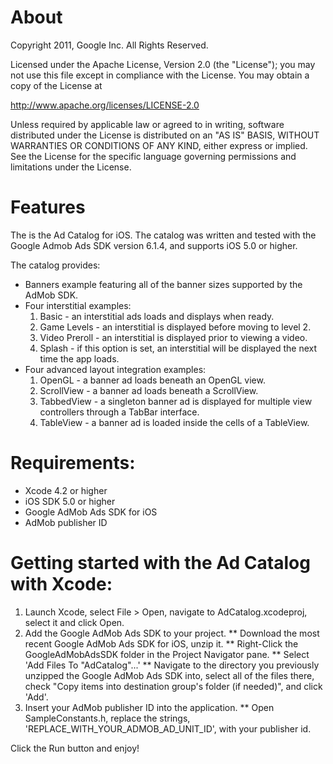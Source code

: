 About
=====

Copyright 2011, Google Inc. All Rights Reserved.

Licensed under the Apache License, Version 2.0 (the "License");
you may not use this file except in compliance with the License.
You may obtain a copy of the License at

http://www.apache.org/licenses/LICENSE-2.0

Unless required by applicable law or agreed to in writing, software
distributed under the License is distributed on an "AS IS" BASIS,
WITHOUT WARRANTIES OR CONDITIONS OF ANY KIND, either express or implied.
See the License for the specific language governing permissions and
limitations under the License.

Features
========

The is the Ad Catalog for iOS.  The catalog was written and tested with the
Google Admob Ads SDK version 6.1.4, and supports iOS 5.0 or higher.

The catalog provides:
* Banners example featuring all of the banner sizes supported  by the AdMob
  SDK.
* Four interstitial examples:
  1. Basic - an interstitial ads loads and displays when ready.
  2. Game Levels - an interstitial is displayed before moving to level 2.
  3. Video Preroll - an interstitial is displayed prior to viewing a video.
  4. Splash - if this option is set, an interstitial will be displayed the next
     time the app loads.
* Four advanced layout integration examples:
  1. OpenGL - a banner ad loads beneath an OpenGL view.
  2. ScrollView - a banner ad loads beneath a ScrollView.
  3. TabbedView - a singleton banner ad is displayed for multiple view
     controllers through a TabBar interface.
  4. TableView - a banner ad is loaded inside the cells of a TableView.

Requirements:
=============
* Xcode 4.2 or higher
* iOS SDK 5.0 or higher
* Google AdMob Ads SDK for iOS
* AdMob publisher ID

Getting started with the Ad Catalog with Xcode:
===============================================
1. Launch Xcode, select File > Open, navigate to AdCatalog.xcodeproj, select it
   and click Open.
2. Add the Google AdMob Ads SDK to your project.
   ** Download the most recent Google AdMob Ads SDK for iOS, unzip it.
   ** Right-Click the GoogleAdMobAdsSDK folder in the Project Navigator pane.
   ** Select 'Add Files To "AdCatalog"...'
   ** Navigate to the directory you previously unzipped the Google AdMob Ads SDK
     into, select all of the files there, check "Copy items into destination
     group's folder (if needed)", and click 'Add'.
3. Insert your AdMob publisher ID into the application.
   ** Open SampleConstants.h, replace the strings,
     'REPLACE_WITH_YOUR_ADMOB_AD_UNIT_ID', with your publisher id.

Click the Run button and enjoy!
